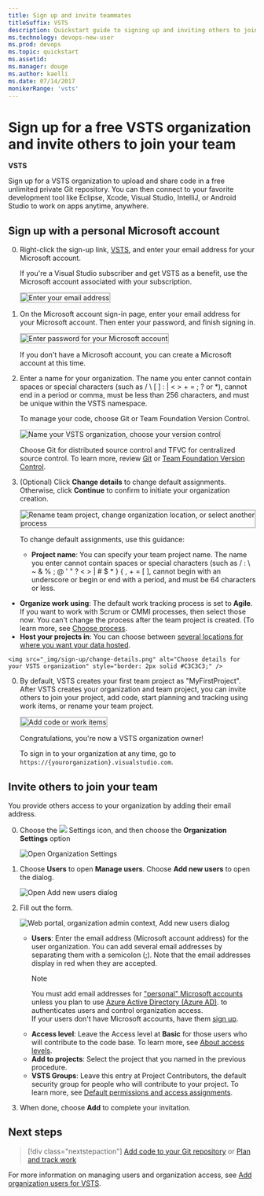 ```yaml
---
title: Sign up and invite teammates
titleSuffix: VSTS   
description: Quickstart guide to signing up and inviting others to join a team project in Visual Studio Team Services 
ms.technology: devops-new-user 
ms.prod: devops
ms.topic: quickstart
ms.assetid: 
ms.manager: douge
ms.author: kaelli
ms.date: 07/14/2017
monikerRange: 'vsts'
---
```



# Sign up for a free VSTS organization and invite others to join your team

**VSTS**
 
Sign up for a VSTS organization to upload and share code in a free unlimited private 
Git repository. You can then connect to your favorite development tool like Eclipse, Xcode, 
Visual Studio, IntelliJ, or Android Studio to work on apps anytime, anywhere. 

<a name="MicrosoftAccount"></a>

## Sign up with a personal Microsoft account

0.	Right-click the sign-up link, [VSTS](https://go.microsoft.com/fwlink/?LinkId=307137&clcid=0x409), and enter 
your email address for your Microsoft account. 

	If you're a Visual Studio subscriber 
	and get VSTS as a benefit, 
	use the Microsoft account associated with your subscription. 

	<img src="../organizations/accounts/_img/_shared/sign-in.png" alt="Enter your email address" style="border: 2px solid #C3C3C3;" />

0.	On the Microsoft account sign-in page, 
enter your email address for your Microsoft account. 
Then enter your password, and finish signing in.

	<img src="../organizations/accounts/_img/_shared/sign-in-msa2.png" alt="Enter password for your Microsoft account" style="border: 2px solid #C3C3C3;" />

	If you don't have a Microsoft account, 
	you can create a Microsoft account at this time. 

0.	Enter a name for your organization. The name you enter cannot contain spaces or special characters (such as / \ [ ] : | < > + = ; ? or &#42;), cannot end in a period or comma, must be less than 256 characters, and must be unique within the VSTS namespace. 

	To manage your code, choose Git or Team Foundation Version Control.

	<img src="../organizations/accounts/_img/sign-up-visual-studio-team-services/create-team-services-organization.png" alt="Name your VSTS organization, choose your version control" style="border: 1px solid #C3C3C3;" />

	Choose Git for distributed source control and TFVC for centralized source control. To learn more, review [Git](../repos/git/overview.md) 
	or [Team Foundation Version Control](../repos/tfvc/overview.md).

0.	(Optional) Click **Change details** to change default assignments. Otherwise, click **Continue** to confirm to initiate your organization creation.

	<img src="../organizations/accounts/_img/sign-up-visual-studio-team-services/check-organization-location-standard.png" alt="Rename team project, change organization location, or select another process" style="border: 2px solid #C3C3C3;" />

	To change default assignments, use this guidance:

	- **Project name**: You can specify your team project name. The name you enter cannot contain spaces or special characters (such as / : \ ~ & % ; @ ' " ? < > | # $ &#42; } { , + = [ ], cannot begin with an underscore or begin or end with a period, and must be 64 characters or less.
   - **Organize work using**: The default work tracking process is set to **Agile**. If you want to work with Scrum or CMMI processes, then select those now.  You can't change the process after the team project is created. (To learn more, see [Choose process](../work/work-items/guidance/choose-process.md). 
   - **Host your projects in**: You can choose between [several locations for where you want your data hosted](https://www.microsoft.com/trustcenter/privacy/vsts-location).
 
	<img src="_img/sign-up/change-details.png" alt="Choose details for your VSTS organization" style="border: 2px solid #C3C3C3;" />

0.	By default, VSTS creates your first team project as "MyFirstProject". After VSTS creates your organization and team project, 
you can invite others to join your project, add code, start planning and tracking using work items, or rename your team project. 

	<img src="../organizations/accounts/_img/_shared/team-project-created.png" alt="Add code or work items" style="border: 2px solid #C3C3C3;" />

	Congratulations, you're now a VSTS organization owner! 

	To sign in to your organization at any time, go to ```https://{yourorganization}.visualstudio.com```.

<a id="invite-others" />

## Invite others to join your team 

You provide others access to your organization by adding their email address. 

0. Choose the ![](../_img/icons/gear-icon.png) Settings icon, and then choose the **Organization Settings** option
 
	![Open Organization Settings](_img/sign-up/open-organization-settings.png)

0. Choose **Users** to open **Manage users**. Choose **Add new users** to open the dialog. 

	![Open Add new users dialog](_img/sign-up/add-new-users.png)

0. Fill out the form. 
 
	![Web portal, organization admin context, Add new users dialog](_img/invite-users-add-user-dialog.png)  

	- **Users**: Enter the email address (Microsoft account address) for the user organization. You can add several email addresses by separating them with a semicolon (;). Note that the email addresses display in red when they are accepted.  
		> [!NOTE]   
		> You must add email addresses for 
		> ["personal" Microsoft accounts](https://www.microsoft.com/account) 
		> unless you plan to use [Azure Active Directory (Azure AD)](https://azure.microsoft.com/documentation/articles/active-directory-whatis/). 
		> to authenticates users and control organization access.  
		> If your users don't have Microsoft accounts, 
		> have them [sign up](https://signup.live.com/).  
	- **Access level**: Leave the Access level at **Basic** for those users who will contribute to the code base. To learn more, see [About access levels](../organizations/security/access-levels.md). 
	- **Add to projects**: Select the project that you named in the previous procedure. 
	- **VSTS Groups**: Leave this entry at Project Contributors, the default security group for people who will contribute to your project. To learn more, see [Default permissions and access assignments](../organizations/security/permissions-access.md). 

0. When done, choose **Add** to complete your invitation. 

## Next steps  
 
> [!div class="nextstepaction"]
> [Add code to your Git repository](code-with-git.md) 
> or 
> [Plan and track work](plan-track-work.md) 

For more information on managing users and organization access, see [Add organization users for VSTS](../organizations/accounts/add-organization-users-from-user-hub.md).
 
